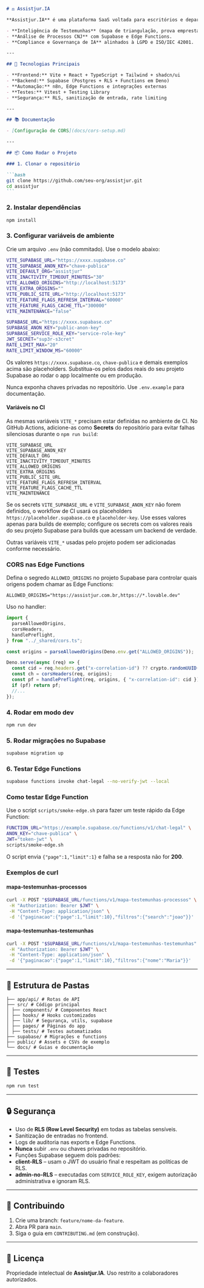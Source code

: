````markdown
# ⚖️ Assistjur.IA

**Assistjur.IA** é uma plataforma SaaS voltada para escritórios e departamentos jurídicos, especializada em:

- **Inteligência de Testemunhas** (mapa de triangulação, prova emprestada, risco de contradita).
- **Análise de Processos CNJ** com Supabase e Edge Functions.
- **Compliance e Governança de IA** alinhados à LGPD e ISO/IEC 42001.

---

## 🚀 Tecnologias Principais

- **Frontend:** Vite + React + TypeScript + Tailwind + shadcn/ui
- **Backend:** Supabase (Postgres + RLS + Functions em Deno)
- **Automação:** n8n, Edge Functions e integrações externas
- **Testes:** Vitest + Testing Library
- **Segurança:** RLS, sanitização de entrada, rate limiting

---

## 📚 Documentação

- [Configuração de CORS](docs/cors-setup.md)

---

## 📦 Como Rodar o Projeto

### 1. Clonar o repositório

```bash
git clone https://github.com/seu-org/assistjur.git
cd assistjur
```
````

### 2. Instalar dependências

```bash
npm install
```

### 3. Configurar variáveis de ambiente

Crie um arquivo `.env` (não commitado). Use o modelo abaixo:

```bash
VITE_SUPABASE_URL="https://xxxx.supabase.co"
VITE_SUPABASE_ANON_KEY="chave-publica"
VITE_DEFAULT_ORG="assistjur"
VITE_INACTIVITY_TIMEOUT_MINUTES="30"
VITE_ALLOWED_ORIGINS="http://localhost:5173"
VITE_EXTRA_ORIGINS=""
VITE_PUBLIC_SITE_URL="http://localhost:5173"
VITE_FEATURE_FLAGS_REFRESH_INTERVAL="60000"
VITE_FEATURE_FLAGS_CACHE_TTL="300000"
VITE_MAINTENANCE="false"

SUPABASE_URL="https://xxxx.supabase.co"
SUPABASE_ANON_KEY="public-anon-key"
SUPABASE_SERVICE_ROLE_KEY="service-role-key"
JWT_SECRET="sup3r-s3cret"
RATE_LIMIT_MAX="20"
RATE_LIMIT_WINDOW_MS="60000"
```

Os valores `https://xxxx.supabase.co`, `chave-publica` e demais exemplos acima são placeholders.
Substitua-os pelos dados reais do seu projeto Supabase ao rodar o app localmente ou em produção.

Nunca exponha chaves privadas no repositório. Use `.env.example` para documentação.

#### Variáveis no CI

As mesmas variáveis `VITE_*` precisam estar definidas no ambiente de CI.
No GitHub Actions, adicione-as como **Secrets** do repositório para
evitar falhas silenciosas durante o `npm run build`:

```
VITE_SUPABASE_URL
VITE_SUPABASE_ANON_KEY
VITE_DEFAULT_ORG
VITE_INACTIVITY_TIMEOUT_MINUTES
VITE_ALLOWED_ORIGINS
VITE_EXTRA_ORIGINS
VITE_PUBLIC_SITE_URL
VITE_FEATURE_FLAGS_REFRESH_INTERVAL
VITE_FEATURE_FLAGS_CACHE_TTL
VITE_MAINTENANCE
```

Se os secrets `VITE_SUPABASE_URL` e `VITE_SUPABASE_ANON_KEY` não forem definidos,
o workflow de CI usará os placeholders `https://placeholder.supabase.co` e `placeholder-key`.
Use esses valores apenas para builds de exemplo; configure os secrets com os valores reais
do seu projeto Supabase para builds que acessam um backend de verdade.

Outras variáveis `VITE_*` usadas pelo projeto podem ser adicionadas conforme necessário.

### CORS nas Edge Functions

Defina o segredo `ALLOWED_ORIGINS` no projeto Supabase para controlar quais origens podem chamar as Edge Functions:

```
ALLOWED_ORIGINS="https://assistjur.com.br,https://*.lovable.dev"
```

Uso no handler:

```ts
import {
  parseAllowedOrigins,
  corsHeaders,
  handlePreflight,
} from "../_shared/cors.ts";

const origins = parseAllowedOrigins(Deno.env.get("ALLOWED_ORIGINS"));

Deno.serve(async (req) => {
  const cid = req.headers.get("x-correlation-id") ?? crypto.randomUUID();
  const ch = corsHeaders(req, origins);
  const pf = handlePreflight(req, origins, { "x-correlation-id": cid });
  if (pf) return pf;
  //...
});
```

### 4. Rodar em modo dev

```bash
npm run dev
```

### 5. Rodar migrações no Supabase

```bash
supabase migration up
```

### 6. Testar Edge Functions

```bash
supabase functions invoke chat-legal --no-verify-jwt --local
```

### Como testar Edge Function

Use o script `scripts/smoke-edge.sh` para fazer um teste rápido da Edge Function:

```bash
FUNCTION_URL="https://example.supabase.co/functions/v1/chat-legal" \
ANON_KEY="chave-publica" \
JWT="token-jwt" \
scripts/smoke-edge.sh
```

O script envia `{"page":1,"limit":1}` e falha se a resposta não for **200**.

### Exemplos de curl

#### mapa-testemunhas-processos

```bash
curl -X POST "$SUPABASE_URL/functions/v1/mapa-testemunhas-processos" \
 -H "Authorization: Bearer $JWT" \
 -H "Content-Type: application/json" \
 -d '{"paginacao":{"page":1,"limit":10},"filtros":{"search":"joao"}}'
```

#### mapa-testemunhas-testemunhas

```bash
curl -X POST "$SUPABASE_URL/functions/v1/mapa-testemunhas-testemunhas" \
 -H "Authorization: Bearer $JWT" \
 -H "Content-Type: application/json" \
 -d '{"paginacao":{"page":1,"limit":10},"filtros":{"nome":"Maria"}}'
```

---

## 📂 Estrutura de Pastas

```
├── app/api/ # Rotas de API
├── src/ # Código principal
│ ├── components/ # Componentes React
│ ├── hooks/ # Hooks customizados
│ ├── lib/ # Segurança, utils, supabase
│ ├── pages/ # Páginas do app
│ ├── tests/ # Testes automatizados
├── supabase/ # Migrações e functions
├── public/ # Assets e CSVs de exemplo
└── docs/ # Guias e documentação
```

---

## 🧪 Testes

```bash
npm run test
```

---

## 🔒 Segurança

- Uso de **RLS (Row Level Security)** em todas as tabelas sensíveis.
- Sanitização de entradas no frontend.
- Logs de auditoria nas exports e Edge Functions.
- **Nunca** subir `.env` ou chaves privadas no repositório.
- Funções Supabase seguem dois padrões:
- **client-RLS** – usam o JWT do usuário final e respeitam as políticas de RLS.
- **admin-no-RLS** – executadas com `SERVICE_ROLE_KEY`, exigem autorização administrativa e ignoram RLS.

---

## 🤝 Contribuindo

1. Crie uma branch: `feature/nome-da-feature`.
2. Abra PR para `main`.
3. Siga o guia em `CONTRIBUTING.md` (em construção).

---

## 📜 Licença

Propriedade intelectual de **Assistjur.IA**.
Uso restrito a colaboradores autorizados.

```

```
